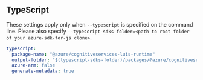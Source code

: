 ## TypeScript

These settings apply only when `--typescript` is specified on the command line.
Please also specify `--typescript-sdks-folder=<path to root folder of your azure-sdk-for-js clone>`.

``` yaml $(typescript)
typescript:
  package-name: "@azure/cognitiveservices-luis-runtime"
  output-folder: "$(typescript-sdks-folder)/packages/@azure/cognitiveservices-luis-runtime"
  azure-arm: false
  generate-metadata: true
```
